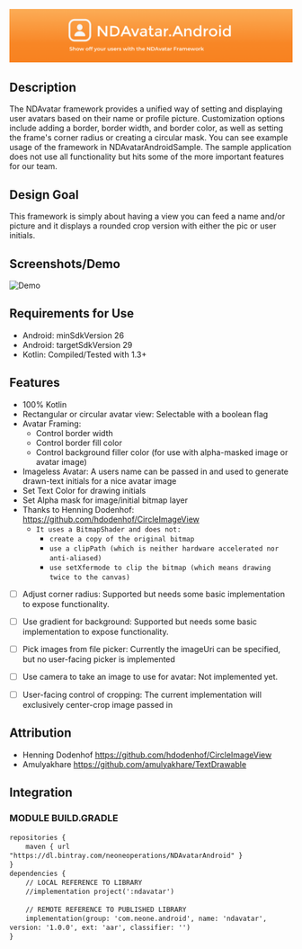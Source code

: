 ![BannerImage](./Images/NDAvatar.AndroidGitHubBanner.png)

## Description

The NDAvatar framework provides a unified way of setting and displaying user avatars based on their name or profile picture. Customization options include adding a border, border width, and border color, as well as setting the frame's corner radius or creating a circular mask. You can see example usage of the framework in NDAvatarAndroidSample. The sample application does not use all functionality but hits some of the more important features for our team.

## Design Goal

This framework is simply about having a view you can feed a name and/or picture and it displays a rounded crop version with either the pic or user initials.

## Screenshots/Demo

![Demo](./demoImages/ndavatarDemo.gif)

## Requirements for Use
- Android: minSdkVersion 26
- Android: targetSdkVersion 29
- Kotlin: Compiled/Tested with 1.3+

## Features
- 100% Kotlin
- Rectangular or circular avatar view: Selectable with a boolean flag
- Avatar Framing:
  - Control border width
  - Control border fill color
  - Control background filler color (for use with alpha-masked image or avatar image)
- Imageless Avatar: A users name can be passed in and used to generate drawn-text initials for a nice avatar image
- Set Text Color for drawing initials
- Set Alpha mask for image/initial bitmap layer
- Thanks to Henning Dodenhof: https://github.com/hdodenhof/CircleImageView
  - `It uses a BitmapShader and does not:`
    - `create a copy of the original bitmap`
    - `use a clipPath (which is neither hardware accelerated nor anti-aliased)`
    - `use setXfermode to clip the bitmap (which means drawing twice to the canvas)`
- [ ] Adjust corner radius: Supported but needs some basic implementation to expose functionality.
- [ ] Use gradient for background: Supported but needs some basic implementation to expose functionality.
- [ ] Pick images from file picker: Currently the imageUri can be specified, but no user-facing picker is implemented
- [ ] Use camera to take an image to use for avatar: Not implemented yet.
- [ ] User-facing control of cropping: The current implementation will exclusively center-crop image passed in



## Attribution

- Henning Dodenhof https://github.com/hdodenhof/CircleImageView
- Amulyakhare https://github.com/amulyakhare/TextDrawable

## Integration
### MODULE BUILD.GRADLE
```
repositories {
    maven { url  "https://dl.bintray.com/neoneoperations/NDAvatarAndroid" }
}
dependencies {
    // LOCAL REFERENCE TO LIBRARY
    //implementation project(':ndavatar')

    // REMOTE REFERENCE TO PUBLISHED LIBRARY
    implementation(group: 'com.neone.android', name: 'ndavatar', version: '1.0.0', ext: 'aar', classifier: '')
}
```
